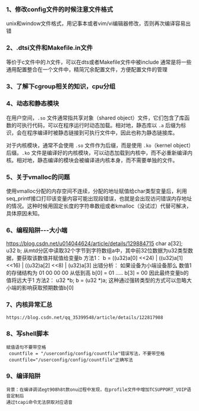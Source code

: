 ### 1、修改config文件的时候注意文件格式

unix和window文件格式，用记事本或者vim/vi编辑器修改，否则再次编译容易出错

### 2、.dtsi文件和Makefile.in文件
等价于c文件中的.h文件，可以在dts或者Makefile文件中被include
通常是将一些通用配置整合在一个文件中，精简冗余配置文件，方便配置文件的管理

### 3、了解下cgroup相关的知识，cpu分组

### 4、动态和静态模块
在用户空间，`.so` 文件通常指共享对象（shared object）文件，它们包含了库函数的可执行代码，可以在程序运行时动态加载。相对地，静态库以 `.a` 后缀为标识，会在程序编译时被静态链接到可执行文件中，因此也称为静态链接库。

对于内核模块，通常不会使用 `.so` 文件作为后缀，而是使用 `.ko`（kernel object）后缀。`.ko` 文件是编译好的内核模块，可以动态加载到内核中，而不必重新编译内核。相对地，静态编译的模块会被编译进内核本身，而不需要单独的文件。

### 5、关于vmalloc的问题
使用vmalloc分配的内存空间不连续，分配的地址赋值给char类型变量后，利用seq_printf接口打印该变量内容可能出现段错误，也就是会出现访问错误内存地址的情况。这种时候用固定长度的字符串数组或者kmalloc（没试过）代替可解决，具体原因未知。

### 6、编程陷阱---大小端
https://blog.csdn.net/u014044624/article/details/129884715
char a[32];
u32 b;
从mtd分区中读取32个字节到字符数组a中，其中前32位数据为u32类型数据，要获取该数值并赋值给变量b
方法1：
	b = ((u32)a[0] <<24) | ((u32)a[1] <<16) | ((u32)a[2] <<8) | (u32)a[3]
	 出错分析：
	 如果设备为小端设备那么 数值1的存储结构为
	 01 00 00 00 从低到高 b[0] = 01 ..... b[3] = 00
	 因此最终变量b的值将远大于1
方法2：
	 u32 \*b;
	 b = (u32 \*)a;
	 这种通过强转类型的方式可以忽略大小端的影响获取预期数值b[0]

### 7、内核异常汇总
	https://blog.csdn.net/qq_35399548/article/details/122817988

### 8、写shell脚本
	赋值语句不要带空格
	 countfile = "/userconfig/config/countfile"错误写法，不要带空格
	 countfile="/userconfig/config/countfile"正确写法

### 9、编译陷阱
	背景：在编译调试egt908h8t款onu过程中发现，在profile文件中增加TCSUPPORT_VOIP语音定制后
	通过tcapi命令无法获取对应语音